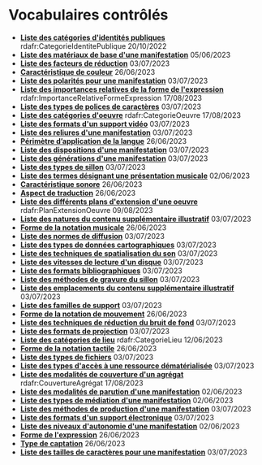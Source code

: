 <!--Ce fichier est généré automatiquement. Il ne doit pas être édité manuellement-->

# Vocabulaires contrôlés

* **[Liste des catégories d'identités publiques](categorie-ipp.html)** rdafr:CategorieIdentitePublique 20/10/2022
* **[Liste des matériaux de base d'une manifestation](materiau-base.html)** 05/06/2023
* **[Liste des facteurs de réduction](facteur-reduction.html)** 03/07/2023
* **[Caractéristique de couleur](caracteristique-couleur.html)** 26/06/2023
* **[Liste des polarités pour une manifestation](polarite.html)** 03/07/2023
* **[Liste des importances relatives de la forme de l'expression](importance-relative-forme-expression.html)** rdafr:ImportanceRelativeFormeExpression 17/08/2023
* **[Liste des types de polices de caractères](type-police-caracteres.html)** 03/07/2023
* **[Liste des catégories d'oeuvre](categorie-oeuvre.html)** rdafr:CategorieOeuvre 17/08/2023
* **[Liste des formats d'un support vidéo](format-support-video.html)** 03/07/2023
* **[Liste des reliures d'une manifestation](reliure.html)** 03/07/2023
* **[Périmètre d’application de la langue](perimetre-application-langue.html)** 26/06/2023
* **[Liste des dispositions d'une manifestation](disposition.html)** 03/07/2023
* **[Liste des générations d'une manifestation](generation.html)** 03/07/2023
* **[Liste des types de sillon](type-sillon.html)** 03/07/2023
* **[Liste des termes désignant une présentation musicale](designation-presentation-musicale.html)** 02/06/2023
* **[Caractéristique sonore](caracteristique-sonore.html)** 26/06/2023
* **[Aspect de traduction](aspect-traduction.html)** 26/06/2023
* **[Liste des différents plans d'extension d'une oeuvre](plan-extension-oeuvre.html)** rdafr:PlanExtensionOeuvre 09/08/2023
* **[Liste des natures du contenu supplémentaire illustratif](nature-contenu-supplementaire-illustratif.html)** 03/07/2023
* **[Forme de la notation musicale](forme-notation-musicale.html)** 26/06/2023
* **[Liste des normes de diffusion](norme-diffusion.html)** 03/07/2023
* **[Liste des types de données cartographiques](type-donnees-cartographiques.html)** 03/07/2023
* **[Liste des techniques de spatialisation du son](technique-spatialisation-son.html)** 03/07/2023
* **[Liste des vitesses de lecture d'un disque](vitesse-lecture.html)** 03/07/2023
* **[Liste des formats bibliographiques](format-bibliographique.html)** 03/07/2023
* **[Liste des méthodes de gravure du sillon](methode-gravure-sillon.html)** 03/07/2023
* **[Liste des emplacements du contenu supplémentaire illustratif](emplacement-contenu-supplementaire-illustratif.html)** 03/07/2023
* **[Liste des familles de support](famille-support.html)** 03/07/2023
* **[Forme de la notation de mouvement](forme-notation-mouvement.html)** 26/06/2023
* **[Liste des techniques de réduction du bruit de fond](technique-reduction-bruit.html)** 03/07/2023
* **[Liste des formats de projection](format-projection.html)** 03/07/2023
* **[Liste des catégories de lieu](categorie-lieu.html)** rdafr:CategorieLieu 12/06/2023
* **[Forme de la notation tactile](forme-notation-tactile.html)** 26/06/2023
* **[Liste des types de fichiers](type-fichier.html)** 03/07/2023
* **[Liste des types d'accès à une ressource dématérialisée](type-acces-demat.html)** 03/07/2023
* **[Liste des modalités de couverture d'un agrégat](couverture-agregat.html)** rdafr:CouvertureAgrégat 17/08/2023
* **[Liste des modalités de parution d'une manifestation](modalite-parution.html)** 02/06/2023
* **[Liste des types de médiation d'une manifestation](type-mediation.html)** 02/06/2023
* **[Liste des méthodes de production d'une manifestation](methode-production.html)** 03/07/2023
* **[Liste des formats d'un support électronique](format-support-electronique.html)** 03/07/2023
* **[Liste des niveaux d'autonomie d'une manifestation](niveau-autonomie.html)** 02/06/2023
* **[Forme de l'expression](forme-expression.html)** 26/06/2023
* **[Type de captation](type-captation.html)** 26/06/2023
* **[Liste des tailles de caractères pour une manifestation](taille-caracteres.html)** 03/07/2023
